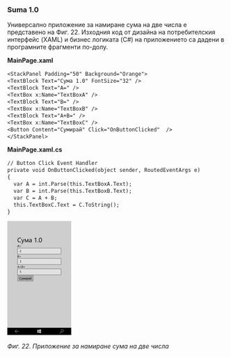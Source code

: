 ### Suma 1.0

Универсално приложение за намиране сума на две числа е представено на Фиг. 22. Изходния код от дизайна на потребителския интерфейс \(XAML\) и бизнес логиката \(C\#\) на приложението са дадени в програмните фрагменти по-долу.

**MainPage.xaml**

```
<StackPanel Padding="50" Background="Orange">
<TextBlock Text="Сума 1.0" FontSize="32" />
<TextBlock Text="A=" />
<TextBox x:Name="TextBoxA" />
<TextBlock Text="B=" />
<TextBox x:Name="TextBoxB" />
<TextBlock Text="A+B=" />
<TextBox x:Name="TextBoxC" />
<Button Content="Сумирай" Click="OnButtonClicked"  />
</StackPanel>
```

**MainPage.xaml.cs**

```
// Button Click Event Handler
private void OnButtonClicked(object sender, RoutedEventArgs e)
{
  var A = int.Parse(this.TextBoxA.Text);
  var B = int.Parse(this.TextBoxB.Text);
  var C = A + B;
  this.TextBoxC.Text = C.ToString();
}
```

![](/chapter1/22.png)

_Фиг. 22. Приложение за намиране сума на две числа_

